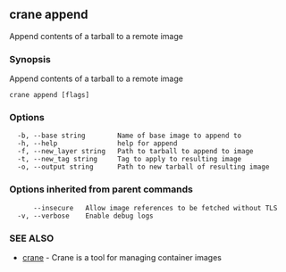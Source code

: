 ## crane append

Append contents of a tarball to a remote image

### Synopsis

Append contents of a tarball to a remote image

```
crane append [flags]
```

### Options

```
  -b, --base string        Name of base image to append to
  -h, --help               help for append
  -f, --new_layer string   Path to tarball to append to image
  -t, --new_tag string     Tag to apply to resulting image
  -o, --output string      Path to new tarball of resulting image
```

### Options inherited from parent commands

```
      --insecure   Allow image references to be fetched without TLS
  -v, --verbose    Enable debug logs
```

### SEE ALSO

* [crane](crane.md)	 - Crane is a tool for managing container images


